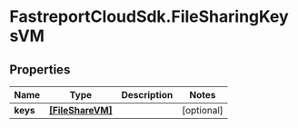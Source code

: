 # FastreportCloudSdk.FileSharingKeysVM

## Properties

Name | Type | Description | Notes
------------ | ------------- | ------------- | -------------
**keys** | [**[FileShareVM]**](FileShareVM.md) |  | [optional] 


